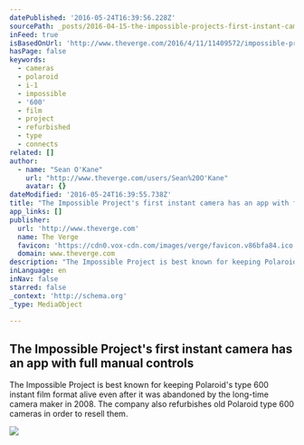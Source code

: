 ```yaml
---
datePublished: '2016-05-24T16:39:56.228Z'
sourcePath: _posts/2016-04-15-the-impossible-projects-first-instant-camera-has-an-app-wit.md
inFeed: true
isBasedOnUrl: 'http://www.theverge.com/2016/4/11/11409572/impossible-project-instant-camera-app-polaroid-format'
hasPage: false
keywords:
  - cameras
  - polaroid
  - i-1
  - impossible
  - '600'
  - film
  - project
  - refurbished
  - type
  - connects
related: []
author:
  - name: "Sean O'Kane"
    url: "http://www.theverge.com/users/Sean%20O'Kane"
    avatar: {}
dateModified: '2016-05-24T16:39:55.738Z'
title: "The Impossible Project's first instant camera has an app with full manual controls"
app_links: []
publisher:
  url: 'http://www.theverge.com'
  name: The Verge
  favicon: 'https://cdn0.vox-cdn.com/images/verge/favicon.v86bfa84.ico'
  domain: www.theverge.com
description: "The Impossible Project is best known for keeping Polaroid's type 600 instant film format alive even after it was abandoned by the long-time camera maker in 2008. The company also refurbishes old Polaroid type 600 cameras in order to resell them."
inLanguage: en
inNav: false
starred: false
_context: 'http://schema.org'
_type: MediaObject

---
```

<article style=""><h1>The Impossible Project's first instant camera has an app with full manual controls</h1><p>The Impossible Project is best known for keeping Polaroid's type 600 instant film format alive even after it was abandoned by the long-time camera maker in 2008. The company also refurbishes old Polaroid type 600 cameras in order to resell them.</p><img src="https://cdn0.vox-cdn.com/thumbor/U0hA2a0str8xBaegPJOY9tGEPXE=/cdn0.vox-cdn.com/uploads/chorus_asset/file/6320347/Screen_Shot_2016-04-11_at_2.37.21_PM.0.png" /></article>
